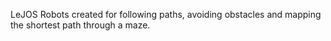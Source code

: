 LeJOS Robots created for following paths, avoiding obstacles and mapping the shortest path through a maze.
